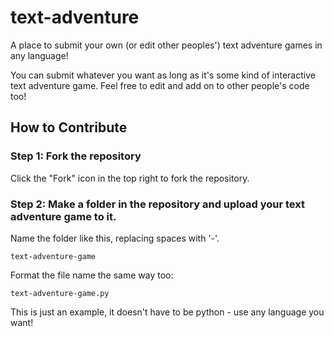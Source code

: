 # text-adventure
A place to submit your own (or edit other peoples') text adventure games in any language!

You can submit whatever you want as long as it's some kind of interactive text adventure game.
Feel free to edit and add on to other people's code too!

## How to Contribute
### Step 1: Fork the repository

Click the "Fork" icon in the top right to fork the repository.

### Step 2: Make a folder in the repository and upload your text adventure game to it.

Name the folder like this, replacing spaces with '-'.

`text-adventure-game`

Format the file name the same way too:

`text-adventure-game.py` 

This is just an example, it doesn't have to be python - use any language you want!

